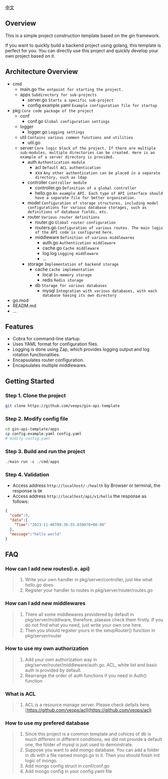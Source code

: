 [中文](README_cn.md)
## Overview
This is a simple project construction template based on the gin framework. 

If you want to quickly build a backend project using golang, this template is perfect for you.
You can directly use this project and quickly develop your own project based on it.

## Architecture Overview
- cmd
    - main.go  `The entpoint for starting the project.`
    - apps `Subdirectory for sub-projects`
        - server.go `Starts a specific sub-project`
        - config.example.yaml `Example configuration file for startup`
- pkg `Core code package of the project`
    - conf
        - conf.go `Global configuration settings`
    - logger
        - logger.go `Logging settings`
    - util  `Contains various common functions and utilities`
      - util.go
    - server `Core logic block of the project. If there are multiple sub-modules, multiple directories can be created. Here is an example of a server directory is provided.`
        - auth `Authentication module`
            - acl `Default ACL authentication`
            - xxx  `Any other authentication can be placed in a separate directory, such as ldap`
        - controller `Controller module`
            - controller.go `Definition of a global controller`
            - hello.go `An example API. Each type of API interface should have a separate file for better organization.`
        - model `Configuration of storage structures, including model configurations for various database storages, such as definitions of database fields, etc.`
        - router `Various router definitions`
          - router.go `Global router configuration`
          - routers.go `Configuration of various routes. The main logic of the API code is configured here.`
          - middleware `Definition of various middlewares`
            - auth.go `Authentication middleware`
            - cache.go `Cache middleware`
            - log.log `Logging middleware`
            - ...
        - storage `Implementation of backend storage`
            - cache `Cache implementation`
                - local `In-memory storage`
                - redis `Redis storage`
            - db `Storage for various databases`
              - mysql `Integration with various databases, with each database having its own directory`
- go.mod
- READM.md
- ...

## Features
- Cobra for command-line startup.
- Uses YAML format for configuration files.
- Logging is done using Zap, which provides logging output and log rotation functionalities.
- Encapsulates router configuration.
- Encapsulates multiple middlewares.

## Getting Started
### Step 1. Clone the project
```sh
git clone https://github.com/veops/gin-api-template
```
### Step 2. Modify config file
```sh
cd gin-api-template/apps
cp config.example.yaml config.yaml
# modify config.yaml
```
### Step 3. Build and run the project
```go build cmd/main.go 
./main run -c ./cmd/apps
```
### Step 4. Validation
- Access address `http://localhost/-/health` by Browser or terminal, the response is `OK`
- Access address `http://localhost/api/v1/hello` the response as follows: 
```json
{
  "code":0,
  "data":{
    "Time":"2023-11-06T09:36:55.830076+08:00"
  },
  "message":"hello world"
}
```

## FAQ

### How can I add new routes(i.e. api)
> 1. Write your own handler in pkg/server/controller, just like what hello.go does
> 2. Register your handler to routes in pkg/server/router/routes.go

### How can I add new middlewares
> 1. There all some middlewares providered by default in pkg/server/middlware, therefore, plaease check them firstly. If you do not find what you need, just write your own one here.
> 2. Then you should register yours in the setupRouter() function in pkg/server/router

### How to use my own authorization
> 1. Add your own authorization way in pkg/server/router/middleware/auth.go. ACL, white list and basic auth is provided by default.
> 2. Rearrange the order of auth functions if you need in Auth() function

### What is ACL

> 1. ACL is a resource manage server. Please check defails here [https://github.com/veops/acl](https://github.com/veops/acl)

### How to use my prefered database
> 1. Since this project is a common template and cohices of db is much different in different conditions, we did not provide a default one, the folder of mysql is just used to demonstrate.
> 2. Suppose you want to add mongo database. You can add a folder in db with a file named mongo.go in it. Then you should finish init logic of mongo.
> 3. Add mongo config struct in conf/conf.go
> 4. Add mongo config in your config.yaml file